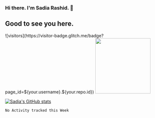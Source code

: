 ### Hi there. I'm Sadia Rashid. 👋

<!--
**Srashi25/Srashi25** is a ✨ _special_ ✨ repository because its `README.md` (this file) appears on your GitHub profile.

Here are some ideas to get you started:

- 🔭 I’m currently working on ...
- 🌱 I’m currently learning ...
- 👯 I’m looking to collaborate on ...
- 🤔 I’m looking for help with ...
- 💬 Ask me about ...
- 📫 How to reach me: ...
- 😄 Pronouns: ...
- ⚡ Fun fact: ...
-->
<h2>Good to see you here.</h2> ![visitors](https://visitor-badge.glitch.me/badge?page_id=${your.username}.${your.repo.id})

<img height="180em" src="https://github-readme-stats.vercel.app/api?username=Srashi25&show_icons=true&hide_border=true&&count_private=true&include_all_commits=true" />


[![Sadia's GitHub stats](https://github-readme-stats.vercel.app/api?username=srashi25&show_icons=true)](https://github.com/srashi25/github-readme-stats)
<!--START_SECTION:waka-->
```text
No Activity tracked this Week
```
<!--END_SECTION:waka-->
